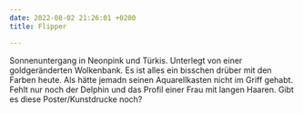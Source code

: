 ```yaml
---
date: 2022-08-02 21:26:01 +0200
title: Flipper

---
```

Sonnenuntergang in Neonpink und Türkis. Unterlegt von einer goldgeränderten Wolkenbank. Es ist alles ein bisschen drüber mit den Farben heute. Als hätte jemadn seinen Aquarellkasten nicht im Griff gehabt. Fehlt nur noch der Delphin und das Profil einer Frau mit langen Haaren. Gibt es diese Poster/Kunstdrucke noch? 